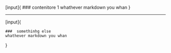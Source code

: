 
[input]{
	###  contenitore 1
	whathever markdown you whan
}

---

[input]{
	
	###  somethinhg else
	whathever markdown you whan

}